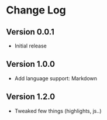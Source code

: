 # Change Log

## Version 0.0.1

- Initial release

## Version 1.0.0

- Add language support: Markdown

## Version 1.2.0

- Tweaked few things (highlights, js..)